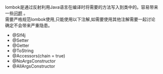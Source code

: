 lombok是通过反射利用Java语言在编译时将需要的方法写入到类中的。容易带来一些[问题](https://mp.weixin.qq.com/s?__biz=MzIzMTczODU2Mg==&mid=2247487777&idx=2&sn=e4c12a7ee7a3a223cff04eeec50dd2d2&chksm=e89ecc8cdfe9459a415257ca3e3cd499e97eb2ab9caf859631048a3bb709ac5ca7af468f333f&scene=126&sessionid=1607484011&key=985be40c305f941f1d4fdd2a3c19bfeaf109f4e7199c0f0b7b324b5616e092cc65c80a51d0d4c9ef0bcea8ccb48df62e3771b574ff1701525b8dff5d8bb520010bd76b73c68d88b217b491f15a44b7470ef092e53a4137a85188211d075698248de5189501fe5f68f1fb3a2025cda31bee722376a3b77f03025721d9f058864a&ascene=1&uin=MzA0MTI5MjgwNA%3D%3D&devicetype=Windows+10+x64&version=63000039&lang=zh_CN&exportkey=AaxdmfGME70tJCTTnFJQBDA%3D&pass_ticket=sjeij3u8zfl01hnbyUzkpS8tGu0FruS1a%2BvwMnZI4s1yDQn%2BdbkrE%2FqtgdVKTQWJ&wx_header=0&fontgear=2)
。  
需要严格规范lombok使用,只能使用以下注解,如需要使用其他注解需要一起讨论确定不会带来严重隐患。
- @Slf4j
- @Setter
- @Getter
- @ToString
- @Accessors(chain = true)
- @NoArgsConstructor
- @AllArgsConstructor